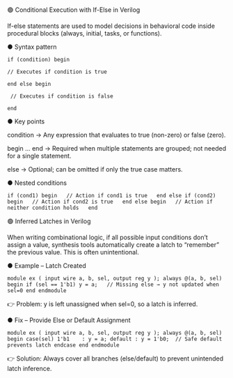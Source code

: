 🟢 Conditional Execution with If-Else in Verilog

If-else statements are used to model decisions in behavioral code inside procedural blocks (always, initial, tasks, or functions).

● Syntax pattern

``if (condition) begin  ``

  `` // Executes if condition is true  ``
   
``end else begin  ``

 ``  // Executes if condition is false  ``
   
``end``


● Key points

condition → Any expression that evaluates to true (non-zero) or false (zero).

begin ... end → Required when multiple statements are grouped; not needed for a single statement.

else → Optional; can be omitted if only the true case matters.

● Nested conditions

``if (cond1) begin  
   // Action if cond1 is true  
end else if (cond2) begin  
   // Action if cond2 is true  
end else begin  
   // Action if neither condition holds  
end``

🟢 Inferred Latches in Verilog

When writing combinational logic, if all possible input conditions don’t assign a value, synthesis tools automatically create a latch to “remember” the previous value. This is often unintentional.

● Example – Latch Created

``module ex (
    input wire a, b, sel,
    output reg y
);
    always @(a, b, sel) begin
        if (sel == 1'b1)
            y = a;   // Missing else → y not updated when sel=0
    end
endmodule``


👉 Problem: y is left unassigned when sel=0, so a latch is inferred.


● Fix – Provide Else or Default Assignment

``module ex (
    input wire a, b, sel,
    output reg y
);
    always @(a, b, sel) begin
        case(sel)
            1'b1    : y = a;
            default : y = 1'b0;  // Safe default prevents latch
        endcase
    end
endmodule``

👉 Solution: Always cover all branches (else/default) to prevent unintended latch inference.
